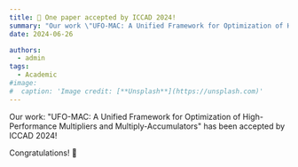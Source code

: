 ```yaml
---
title: 🎉 One paper accepted by ICCAD 2024!
summary: "Our work \"UFO-MAC: A Unified Framework for Optimization of High-Performance Multipliers and Multiply-Accumulators\" has been accepted by ICCAD 2024!"
date: 2024-06-26

authors:
  - admin
tags:
  - Academic
#image:
#  caption: 'Image credit: [**Unsplash**](https://unsplash.com)'
---
```


<!-- ## Our work: "UFO-MAC: A Unified Framework for Optimization of High-Performance Multipliers and Multiply-Accumulators" has been accepted by ICCAD 2024. -->
Our work: "UFO-MAC: A Unified Framework for Optimization of High-Performance Multipliers and Multiply-Accumulators" has been accepted by ICCAD 2024!

Congratulations! 🎉 

